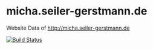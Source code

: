 # micha.seiler-gerstmann.de
Website Data of http://micha.seiler-gerstmann.de

[![Build Status](https://travis-ci.org/webdesignberlin/micha.seiler-gerstmann.de.svg?branch=master)](https://travis-ci.org/webdesignberlin/micha.seiler-gerstmann.de)
